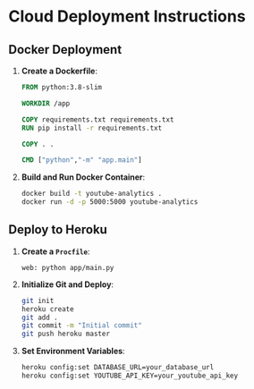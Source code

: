 # Cloud Deployment Instructions

## Docker Deployment

1. **Create a Dockerfile**:
    ```dockerfile
    FROM python:3.8-slim

    WORKDIR /app

    COPY requirements.txt requirements.txt
    RUN pip install -r requirements.txt

    COPY . .

    CMD ["python","-m" "app.main"]
    ```

2. **Build and Run Docker Container**:
    ```sh
    docker build -t youtube-analytics .
    docker run -d -p 5000:5000 youtube-analytics
    ```

## Deploy to Heroku

1. **Create a `Procfile`**:
    ```procfile
    web: python app/main.py
    ```

2. **Initialize Git and Deploy**:
    ```sh
    git init
    heroku create
    git add .
    git commit -m "Initial commit"
    git push heroku master
    ```

3. **Set Environment Variables**:
    ```sh
    heroku config:set DATABASE_URL=your_database_url
    heroku config:set YOUTUBE_API_KEY=your_youtube_api_key
    ```
